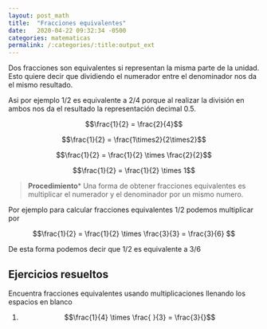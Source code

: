 ```yaml
---
layout: post_math
title:  "Fracciones equivalentes"
date:   2020-04-22 09:32:34 -0500
categories: matematicas
permalink: /:categories/:title:output_ext
---
```


Dos fracciones son equivalentes si representan la misma parte de la unidad. Esto quiere decir que dividiendo el numerador entre el denominador nos da el mismo resultado.

Asi por ejemplo 1/2 es equivalente a 2/4 porque al realizar la división en ambos nos da el resultado la representación decimal 0.5.

$$\frac{1}{2} = \frac{2}{4}$$

$$\frac{1}{2} = \frac{1\times2}{2\times2}$$

$$\frac{1}{2} = \frac{1}{2} \times \frac{2}{2}$$

$$\frac{1}{2} = \frac{1}{2} \times 1$$

> **Procedimiento*** Una forma de obtener fracciones equivalentes es multiplicar el numerador y el denominador por un mismo numero.

Por ejemplo para calcular fracciones equivalentes 1/2 podemos multiplicar por

$$\frac{1}{2} = \frac{1}{2} \times \frac{3}{3} =  \frac{3}{6} $$

De esta forma podemos decir que 1/2 es equivalente a 3/6

## Ejercicios resueltos

Encuentra fracciones equivalentes usando multiplicaciones llenando los espacios en blanco

1. $$\frac{1}{4} \times \frac{ }{3} = \frac{3}{}$$

